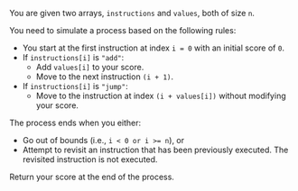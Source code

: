 You are given two arrays, `instructions` and `values`, both of size `n`.

You need to simulate a process based on the following rules:

- You start at the first instruction at index `i = 0` with an initial score of `0`.
- If `instructions[i]` is `"add"`:
  + Add `values[i]` to your score.
  + Move to the next instruction `(i + 1)`.
- If `instructions[i]` is `"jump"`:
  + Move to the instruction at index `(i + values[i])` without modifying your score.

The process ends when you either:

- Go out of bounds (i.e., `i < 0 or i >= n`), or
- Attempt to revisit an instruction that has been previously executed. The revisited instruction is not executed.

Return your score at the end of the process.